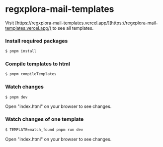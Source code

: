 # regxplora-mail-templates

Visit [https://regxplora-mail-templates.vercel.app/](https://regxplora-mail-templates.vercel.app/) to see all templates.

### Install required packages
```bash
$ pnpm install
```

### Compile templates to html
```bash
$ pnpm compileTemplates
```

### Watch changes
```bash
$ pnpm dev
```
Open "index.html" on your browser to see changes.

### Watch changes of one template
```bash
$ TEMPLATE=match_found pnpm run dev
```
Open "index.html" on your browser to see changes.
